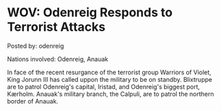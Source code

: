 # WOV: Odenreig Responds to Terrorist Attacks

Posted by: odenreig

Nations involved: Odenreig, Anauak

In face of the recent resurgance of the terrorist group Warriors of Violet, King Jorunn III has called uppon the military to be on standby. Blixtruppe are to patrol Odenreig's capital, Iristad, and Odenreig's biggest port, Kærholm. Anauak's military branch, the Calpuli, are to patrol the northern border of Anauak. 